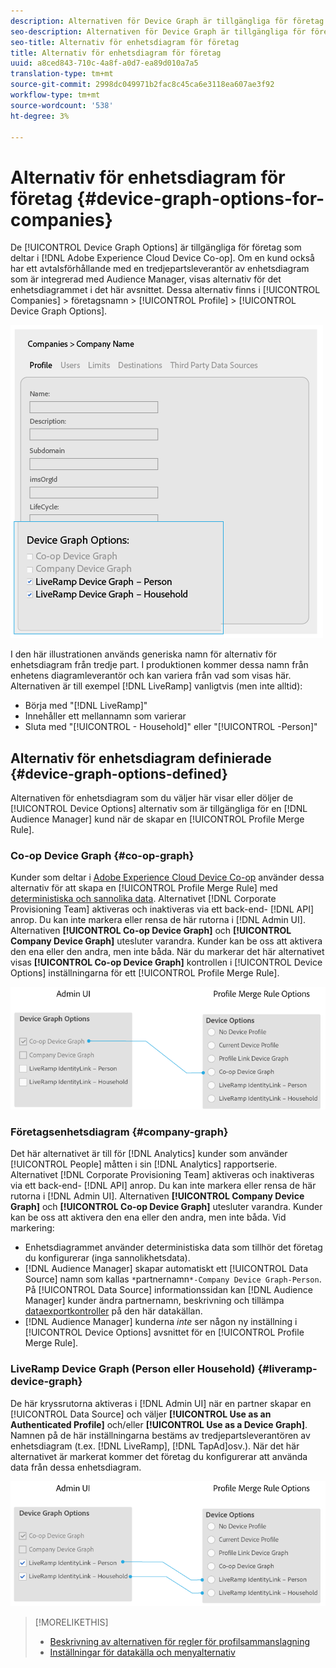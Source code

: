 ```yaml
---
description: Alternativen för Device Graph är tillgängliga för företag som deltar i Adobe Experience Cloud Device Co-op. Om en kund också har ett avtalsförhållande med en tredjepartsleverantör av enhetsdiagram som är integrerad med Audience Manager, visas alternativ för det enhetsdiagrammet i det här avsnittet. De här alternativen finns i Företag > Företagsnamn > Profil > Alternativ för enhetsdiagram.
seo-description: Alternativen för Device Graph är tillgängliga för företag som deltar i Adobe Experience Cloud Device Co-op. Om en kund också har ett avtalsförhållande med en tredjepartsleverantör av enhetsdiagram som är integrerad med Audience Manager, visas alternativ för det enhetsdiagrammet i det här avsnittet. De här alternativen finns i Företag > Företagsnamn > Profil > Alternativ för enhetsdiagram.
seo-title: Alternativ för enhetsdiagram för företag
title: Alternativ för enhetsdiagram för företag
uuid: a8ced843-710c-4a8f-a0d7-ea89d010a7a5
translation-type: tm+mt
source-git-commit: 2998dc049971b2fac8c45ca6e3118ea607ae3f92
workflow-type: tm+mt
source-wordcount: '538'
ht-degree: 3%

---
```



# Alternativ för enhetsdiagram för företag {#device-graph-options-for-companies}

De [!UICONTROL Device Graph Options] är tillgängliga för företag som deltar i [!DNL Adobe Experience Cloud Device Co-op]. Om en kund också har ett avtalsförhållande med en tredjepartsleverantör av enhetsdiagram som är integrerad med Audience Manager, visas alternativ för det enhetsdiagrammet i det här avsnittet. Dessa alternativ finns i [!UICONTROL Companies] > företagsnamn > [!UICONTROL Profile] > [!UICONTROL Device Graph Options].

![](assets/adminUIdataSource.png)

I den här illustrationen används generiska namn för alternativ för enhetsdiagram från tredje part. I produktionen kommer dessa namn från enhetens diagramleverantör och kan variera från vad som visas här. Alternativen är till exempel [!DNL LiveRamp] vanligtvis (men inte alltid):

* Börja med &quot;[!DNL LiveRamp]&quot;
* Innehåller ett mellannamn som varierar
* Sluta med &quot;[!UICONTROL - Household]&quot; eller &quot;[!UICONTROL -Person]&quot;

## Alternativ för enhetsdiagram definierade {#device-graph-options-defined}

Alternativen för enhetsdiagram som du väljer här visar eller döljer de [!UICONTROL Device Options] alternativ som är tillgängliga för en [!DNL Audience Manager] kund när de skapar en [!UICONTROL Profile Merge Rule].

### Co-op Device Graph {#co-op-graph}

Kunder som deltar i [Adobe Experience Cloud Device Co-op](https://marketing.adobe.com/resources/help/en_US/mcdc/) använder dessa alternativ för att skapa en [!UICONTROL Profile Merge Rule] med [deterministiska och sannolika data](https://marketing.adobe.com/resources/help/en_US/mcdc/mcdc-links.html). Alternativet [!DNL Corporate Provisioning Team] aktiveras och inaktiveras via ett back-end- [!DNL API] anrop. Du kan inte markera eller rensa de här rutorna i [!DNL Admin UI]. Alternativen **[!UICONTROL Co-op Device Graph]** och **[!UICONTROL Company Device Graph]** utesluter varandra. Kunder kan be oss att aktivera den ena eller den andra, men inte båda. När du markerar det här alternativet visas **[!UICONTROL Co-op Device Graph]** kontrollen i [!UICONTROL Device Options] inställningarna för ett [!UICONTROL Profile Merge Rule].

![](assets/adminUI1.png)

### Företagsenhetsdiagram {#company-graph}

Det här alternativet är till för [!DNL Analytics] kunder som använder [!UICONTROL People] måtten i sin [!DNL Analytics] rapportserie. Alternativet [!DNL Corporate Provisioning Team] aktiveras och inaktiveras via ett back-end- [!DNL API] anrop. Du kan inte markera eller rensa de här rutorna i [!DNL Admin UI]. Alternativen **[!UICONTROL Company Device Graph]** och **[!UICONTROL Co-op Device Graph]** utesluter varandra. Kunder kan be oss att aktivera den ena eller den andra, men inte båda. Vid markering:

* Enhetsdiagrammet använder deterministiska data som tillhör det företag du konfigurerar (inga sannolikhetsdata).
* [!DNL Audience Manager] skapar automatiskt ett [!UICONTROL Data Source] namn som kallas `*`partnernamn`*-Company Device Graph-Person`. På [!UICONTROL Data Source] informationssidan kan [!DNL Audience Manager] kunder ändra partnernamn, beskrivning och tillämpa [dataexportkontroller](https://marketing.adobe.com/resources/help/en_US/aam/c_dec.html) på den här datakällan.
* [!DNL Audience Manager] kunderna *inte* ser någon ny inställning i [!UICONTROL Device Options] avsnittet för en [!UICONTROL Profile Merge Rule].

### LiveRamp Device Graph (Person eller Household) {#liveramp-device-graph}

De här kryssrutorna aktiveras i [!DNL Admin UI] när en partner skapar en [!UICONTROL Data Source] och väljer **[!UICONTROL Use as an Authenticated Profile]** och/eller **[!UICONTROL Use as a Device Graph]**. Namnen på de här inställningarna bestäms av tredjepartsleverantören av enhetsdiagram (t.ex. [!DNL LiveRamp], [!DNL TapAd]osv.). När det här alternativet är markerat kommer det företag du konfigurerar att använda data från dessa enhetsdiagram.

![](assets/adminUI2.png)

>[!MORELIKETHIS]
>
>* [Beskrivning av alternativen för regler för profilsammanslagning](https://marketing.adobe.com/resources/help/en_US/aam/merge-rule-definitions.html)
>* [Inställningar för datakälla och menyalternativ](https://marketing.adobe.com/resources/help/en_US/aam/datasource-settings-definitions.html)

